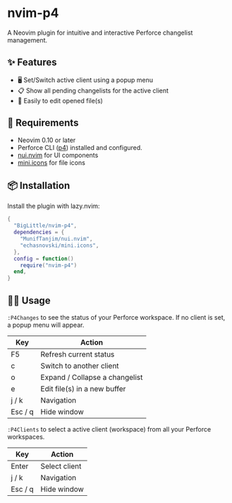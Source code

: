 # nvim-p4

A Neovim plugin for intuitive and interactive Perforce changelist management.

## ✨ Features

- 🖥 Set/Switch active client using a popup menu
- 📋 Show all pending changelists for the active client
- 📂 Easily to edit opened file(s)

## 📃 Requirements

- Neovim 0.10 or later
- Perforce CLI ([p4](https://www.perforce.com/downloads/helix-core-server)) installed and configured.
- [nui.nvim](https://github.com/MunifTanjim/nui.nvim) for UI components
- [mini.icons](https://github.com/echasnovski/mini.icons) for file icons

## 📦 Installation

Install the plugin with lazy.nvim:

```lua
{
  "BigLittle/nvim-p4",
  dependencies = {
    "MunifTanjim/nui.nvim",
    "echasnovski/mini.icons",
  },
  config = function()
    require("nvim-p4")
  end,
}
```

## 🧑‍💻 Usage

`:P4Changes` to see the status of your Perforce workspace. If no client is set, a popup menu will appear. 

   | Key     | Action                         |
   | ------- | ------------------------------ |
   | F5      | Refresh current status         |
   | c       | Switch to another client       |
   | o       | Expand / Collapse a changelist |
   | e       | Edit file(s) in a new buffer   |
   | j / k   | Navigation                     |
   | Esc / q | Hide window                    |

`:P4Clients` to select a active client (workspace) from all your Perforce workspaces.

   | Key     | Action        |
   | ------- | ------------- |
   | Enter   | Select client |
   | j / k   | Navigation    |
   | Esc / q | Hide window   |
